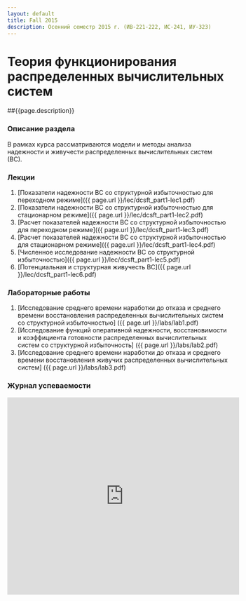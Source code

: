 ```yaml
---
layout: default
title: Fall 2015
description: Осенний семестр 2015 г. (ИВ-221-222, ИС-241, ИУ-323)
---
```

# Теория функционирования распределенных вычислительных систем

##{{page.description}}

### Описание раздела

В рамках курса рассматриваются модели и методы анализа надежности и живучести распределенных вычислительных систем (ВС).

### Лекции

1. [Показатели надежности ВС со структурной избыточностью для переходном режиме]({{ page.url }}/lec/dcsft_part1-lec1.pdf)
2. [Показатели надежности ВС со структурной избыточностью для стационарном режиме]({{ page.url }}/lec/dcsft_part1-lec2.pdf)
3. [Расчет показателей надежности ВС со структурной избыточностью для переходном режиме]({{ page.url }}/lec/dcsft_part1-lec3.pdf)
4. [Расчет показателей надежности ВС со структурной избыточностью для стационарном режиме]({{ page.url }}/lec/dcsft_part1-lec4.pdf)
5. [Численное исследование надежности ВС со структурной избыточностью]({{ page.url }}/lec/dcsft_part1-lec5.pdf)
6. [Потенциальная и структурная живучесть ВС]({{ page.url }}/lec/dcsft_part1-lec6.pdf)

### Лабораторные работы

1. [Исследование среднего времени наработки до отказа и среднего времени восстановления распределенных вычислительных систем со структурной избыточностью] ({{ page.url }}/labs/lab1.pdf)
2. [Исследование функций оперативной надежности, восстановимости и коэффициента готовности распределенных вычислительных систем со структурной избыточность] ({{ page.url }}/labs/lab2.pdf)
3. [Исследование среднего времени наработки до отказа и среднего времени восстановления живучих распределенных вычислительных систем] ({{ page.url }}/labs/lab3.pdf)

### Журнал успеваемости

<iframe width="105%" height="450" frameborder="0" src="https://docs.google.com/spreadsheets/d/1-LSEegt_yFMfpGTn1NQOfJhLcv0jmre1mX42RRXAo1I/pubhtml?widget=true&amp;headers=false"></iframe>